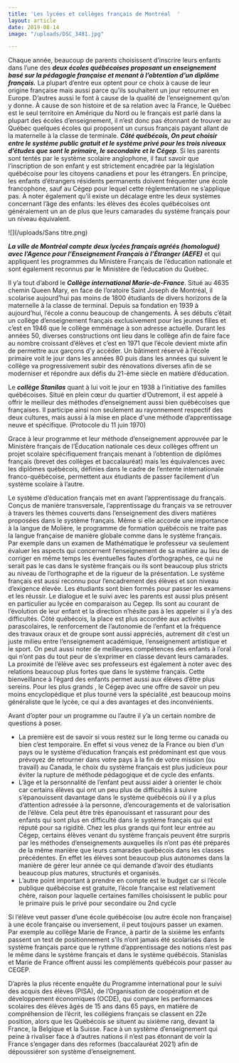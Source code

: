 ```yaml
---
title: 'Les lycées et collèges français de Montréal  '
layout: article
date: 2019-08-14
image: "/uploads/DSC_3481.jpg"

---
```

Chaque année, beaucoup de parents choisissent d’inscrire leurs enfants dans l’une des **_deux écoles québécoises proposant un enseignement basé sur la pédagogie française et menant à l’obtention d’un diplôme français._** La plupart d’entre eux optent pour ce choix à cause de leur origine française mais aussi parce qu’ils souhaitent un jour retourner en Europe. D’autres aussi le font à cause de la qualité de l’enseignement qu’on y donne. À cause de son histoire et de sa relation avec la France, le Québec est le seul territoire en Amérique du Nord ou le français est parlé dans la plupart des écoles d’enseignement, il n’est donc pas étonnant de trouver au Québec quelques écoles qui proposent un cursus français payant allant de la maternelle à la classe de terminale. **_Côté québécois, On peut choisir entre le système public gratuit et le système privé pour les trois niveaux d’études que sont le primaire, le secondaire et le Cégep_**. Si les parents sont tentés par le système scolaire anglophone, il faut savoir que l’inscription de son enfant y est strictement encadrée par la législation québécoise pour les citoyens canadiens et pour les étrangers. En principe, les enfants d’étrangers résidents permanents doivent fréquenter une école francophone, sauf au Cégep pour lequel cette réglementation ne s’applique pas. À noter également qu’il existe un décalage entre les deux systèmes concernant l’âge des enfants: les élèves des écoles québécoises ont généralement un an de plus que leurs camarades du système français pour un niveau équivalent.

![](/uploads/Sans titre.png)

**_La ville de Montréal compte deux lycées français agréés (homologué) avec l’Agence pour l’Enseignement Français à l’Étranger (AEFE)_** et qui appliquent les programmes du Ministère Français de l’éducation nationale et sont également reconnus par le Ministère de l’éducation du Québec.

Il y’a tout d’abord le **_Collège international Marie-de-France_**. Situé au 4635 chemin Queen Mary, en face de l’oratoire Saint Joseph de Montréal, il scolarise aujourd’hui pas moins de 1800 étudiants de divers horizons de la maternelle à la classe de terminal. Depuis sa fondation en 1939 à aujourd’hui, l’école a connu beaucoup de changements. À ses débuts c’était un collège d’enseignement français exclusivement pour les jeunes filles et c’est en 1946 que le collège emménage à son adresse actuelle. Durant les années 50, diverses constructions ont lieu dans le collège afin de faire face au nombre croissant d’élèves et c’est en 1971 que l’école devient mixte afin de permettre aux garçons d’y accéder. Un bâtiment réservé à l’école primaire voit le jour dans les années 80 puis dans les années qui suivent le collège va progressivement subir des rénovations diverses afin de se moderniser et répondre aux défis du 21-ème siècle en matière d’éducation.

Le **_collège Stanilas_** quant à lui voit le jour en 1938 à l’initiative des familles québécoises. Situé en plein cœur du quartier d’Outremont, il est appelé à offrir le meilleur des méthodes d’enseignement aussi bien québécoises que françaises.  Il participe ainsi non seulement au rayonnement respectif des deux cultures, mais aussi à la mise en place d'une méthode d’apprentissage neuve et spécifique. (Protocole du 11 juin 1970)

Grace à leur programme et leur méthode d’enseignement approuvée par le Ministère français de l’Éducation nationale ces deux collèges offrent un projet scolaire spécifiquement français menant à l’obtention de diplômes français (brevet des collèges et baccalauréat) mais les équivalences avec les diplômes québécois, définies dans le cadre de l’entente internationale franco-québécoise, permettent aux étudiants de passer facilement d’un système scolaire à l’autre. 

Le système d’éducation français met en avant l’apprentissage du français. Conçus de manière transversale, l’apprentissage du français va se retrouver à travers les thèmes couverts dans l’enseignement des divers matières proposées dans le système français. Même si elle accorde une importance à la langue de Molière, le programme de formation québécois ne traite pas la langue française de manière globale comme dans le système français. Par exemple dans un examen de Mathématique le professeur va seulement évaluer les aspects qui concernent l’enseignement de sa matière au lieu de corriger en même temps les éventuelles fautes d’orthographes, ce qui ne serait pas le cas dans le système français ou ils sont beaucoup plus stricts au niveau de l’orthographe et de la rigueur de la présentation. Le système français est aussi reconnu pour l’encadrement des élèves et son niveau d’exigence élevée. Les étudiants sont bien formés pour passer les examens et les réussir. Le dialogue et le suivi avec les parents est aussi plus présent en particulier au lycée en comparaison au Cegep. Ils sont au courant de l’évolution de leur enfant et la direction n’hésite pas à les appeler si il y’a des difficultés. Côté québécois, la place est plus accordée aux activités parascolaires, le renforcement de l’autonomie de l’enfant et la fréquence des travaux oraux et de groupe sont aussi appréciés, autrement dit c’est un juste milieu entre l’enseignement académique, l’enseignement artistique et le sport. On peut aussi noter de meilleures compétences des enfants à l’oral qui n’ont pas du tout peur de s’exprimer en classe devant leurs camarades. La proximité de l’élève avec ses professeurs est également à noter avec des relations beaucoup plus fortes que dans le système français. Cette bienveillance à l’égard des enfants permet aussi aux élèves d’être plus sereins. Pour les plus grands , le Cégep avec une offre de savoir un peu moins encyclopédique et plus tourné vers la spécialité ,est beaucoup moins généraliste que le lycée, ce qui a des avantages et des inconvénients.

Avant d’opter pour un programme ou l’autre il y’a un certain nombre de questions à poser.

* La première est de savoir si vous restez sur le long terme ou canada ou bien c’est temporaire. En effet si vous venez de la France ou bien d’un pays ou le système d’éducation français est prédominant est que vous prévoyez de retourner dans votre pays à la fin de votre mission (ou travail) au Canada, le choix du système français est plus judicieux pour éviter la rupture de méthode pédagogique et de cycle des enfants.
* L’âge et la personnalité de l’enfant peut aussi aider à orienter le choix car certains élèves qui ont un peu plus de difficultés à suivre s’épanouissent davantage dans le système québécois où il y a plus d’attention adressée à la personne, d’encouragements et de valorisation de l’élève. Cela peut être très épanouissant et rassurant pour des enfants qui sont plus en difficulté dans le système français qui est réputé pour sa rigidité. Chez les plus grands qui font leur entrée au Cégep, certains élèves venant du système français peuvent être surpris par les méthodes d’enseignements auxquelles ils n’ont pas été préparés de la même manière que leurs camarades québécois dans les classes précédentes. En effet les élèves sont beaucoup plus autonomes dans la manière de gérer leur année ce qui demande d’avoir des étudiants beaucoup plus matures, structurés et organisés.
* L’autre point important à prendre en compte est le budget car si l’école publique québécoise est gratuite, l’école française est relativement chère, raison pour laquelle certaines familles choisissent le public pour le primaire puis le privé pour secondaire ou 2nd cycle

Si l’élève veut passer d’une école québécoise (ou autre école non française) à une école française ou inversement, il peut toujours passer un examen. Par exemple au collège Marie de France, à partir de la sixième les enfants passent un test de positionnement s’ils n’ont jamais été scolarisés dans le système français parce que le rythme d’apprentissage des notions n’est pas le même dans le système français et dans le système québécois. Stanislas et Marie de France offrent aussi les compléments québécois pour passer au CEGEP.

D’après la plus récente enquête du Programme international pour le suivi des acquis des élèves (PISA), de l’Organisation de coopération et de développement économiques (OCDE), qui compare les performances scolaires des élèves âgés de 15 ans dans 65 pays, en matière de compréhension de l’écrit, les collégiens français se classent en 22e position, alors que les Québécois se situent au sixième rang, devant la France, la Belgique et la Suisse. Face à un système d’enseignement qui peine à rivaliser face à d’autres nations il n’est pas étonnant de voir la France s’engager dans des reformes (baccalauréat 2021) afin de dépoussiérer son système d’enseignement.